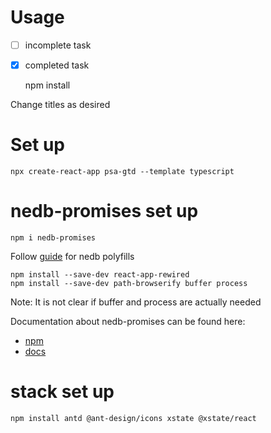 # Usage

- [ ] incomplete task
- [x] completed task

    npm install

Change titles as desired

# Set up

    npx create-react-app psa-gtd --template typescript

# nedb-promises set up

    npm i nedb-promises

Follow [guide](https://www.alchemy.com/blog/how-to-polyfill-node-core-modules-in-webpack-5) for nedb polyfills

    npm install --save-dev react-app-rewired
    npm install --save-dev path-browserify buffer process

Note: It is not clear if buffer and process are actually needed

Documentation about nedb-promises can be found here:

- [npm](https://www.npmjs.com/package/nedb-promises)
- [docs](https://github.com/bajankristof/nedb-promises/master/docs.md)

# stack set up

    npm install antd @ant-design/icons xstate @xstate/react
